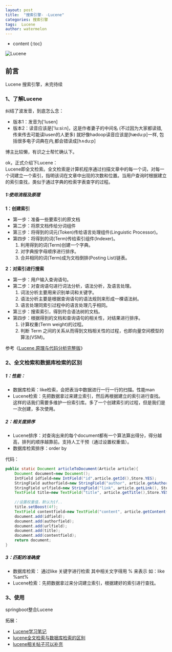 ```yaml
---
layout: post
title:  "搜索引擎- -Lucene"
categories: 搜索引擎
tags:  Lucene
author: watermelon
---
```

* content
{:toc}

![Lucene](https://wx3.sinaimg.cn/mw1024/005xB1vLgy1fynd23xwfij30k00b975j.jpg)
## 前言
Lucene 搜索引擎，未完待续





### 1、了解Lucene
纠结了波发音，到底怎么念：
* 版本1：发音为['lusen] 
* 版本2：读音应该是['lu:si:n]，这是作者妻子的中间名 (不过因为大家都读错,传来传去可能读lusen的人更多) 就好像hadoop读音应该是[hædu:p]一样, 包括很多电子词典在内,都会错读成[h∧du:p]

博主比较懒，有识之士帮忙确认下。

ok，正式介绍下Lucene：  
Lucene即全文检索。全文检索是计算机程序通过扫描文章中的每一个词，对每一个词建立一个索引，指明该词在文章中出现的次数和位置。当用户查询时根据建立的索引查找，类似于通过字典的检索字表查字的过程。

##### 1:使用流程及原理

**1：创建索引**   

* 第一步：准备一些要索引的原文档  
* 第二步：将原文档传给分词组件  
* 第三步：将得到的词元(Token)传给语言处理组件(Linguistic Processor)。  
* 第四步：将得到的词(Term)传给索引组件(Indexer)。   
	1. 利用得到的词(Term)创建一个字典。   
	2. 对字典按字母顺序进行排序。  
	3. 合并相同的词(Term)成为文档倒排(Posting List)链表。   
	
**2：对索引进行搜索**

* 第一步：用户输入查询语句。   
* 第二步：对查询语句进行词法分析，语法分析，及语言处理。   
    1. 词法分析主要用来识别单词和关键字。   
    2. 语法分析主要是根据查询语句的语法规则来形成一棵语法树。   
    3. 语言处理同索引过程中的语言处理几乎相同。     
* 第三步：搜索索引，得到符合语法树的文档。  
* 第四步：根据得到的文档和查询语句的相关性，对结果进行排序。 
    1. 计算权重(Term weight)的过程。  
    2. 判断 Term 之间的关系从而得到文档相关性的过程，也即向量空间模型的算法(VSM)。  

参考《[Lucene 原理与代码分析完整版](https://download.csdn.net/download/a1214624851/10883922)》

### 2、全文检索和数据库检索的区别
##### 1：性能：
* 数据库检索：like检索，会把表当中数据进行一行一行的扫描。性能man
* Lucene检索：先把数据拿过来建立索引，然后再根据建立的索引进行查找。这样的话我们需要多维护一份索引库。多了一个创建索引的过程，但是我们是一次创建，多次使用。

##### 2：相关度排序
* Lucene排序：对查询出来的每个document都有一个算法算出得分，得分越高，排列的顺序越靠前。支持人工干预（通过设置权重值）。
* 数据库检索排序：order by   
  
代码：
```java
public static Document articleToDocument(Article article){
    Document document=new Document();
    IntField idfield=new IntField("id",article.getId(),Store.YES);
    StringField authorfield=new StringField("author", article.getAuthor(), Store.YES);
    StringField urlfield=new StringField("link", article.getLink(), Store.YES);
    TextField title=new TextField("title", article.getTitle(),Store.YES);
    
    //设置权重值，默认为1f..
    title.setBoost(4f);
    TextField contentfield=new TextField("content", article.getContent(),Store.YES);
    document.add(idfield);
    document.add(authorfield);
    document.add(urlfield);
    document.add(title);
    document.add(contentfield);
    return document;
}
```

##### 3：匹配的准确度  
* 数据库检索： 通过like 关键字进行检索  其中相关文字得用 % 来表示  如：like %ant%
* Lucene检索：先把数据拿过来分词建立索引，根据建好的索引进行查找。
### 3、使用
springboot整合Lucene

拓展：
* [Lucene学习笔记](https://www.cnblogs.com/DarrenChan/p/5860738.html)  
* [lucene全文检索与数据库检索的区别](https://blog.csdn.net/zcl1199/article/details/51019093 )  
* [lucene相关帖子可以补充](https://blog.csdn.net/qq_14838603?t=1)  

